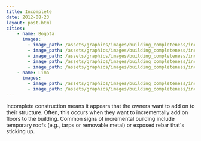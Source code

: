 ```yaml
---
title: Incomplete
date: 2012-08-23
layout: post.html
cities:
    - name: Bogota
      images:
        - image_path: /assets/graphics/images/building_completeness/incomplete_bogota_01.jpg
        - image_path: /assets/graphics/images/building_completeness/incomplete_bogota_02.jpg
        - image_path: /assets/graphics/images/building_completeness/incomplete_bogota_03.jpg
        - image_path: /assets/graphics/images/building_completeness/incomplete_bogota_04.jpg
        - image_path: /assets/graphics/images/building_completeness/incomplete_bogota_05.jpg
    - name: Lima
      images:
        - image_path: /assets/graphics/images/building_completeness/incomplete_bogota_06.png
        - image_path: /assets/graphics/images/building_completeness/incomplete_bogota_07.png
---
```


Incomplete construction means it appears that the owners want to add on to their structure. Often, this occurs when they want to incrementally add on floors to the building. Common signs of incremental building include temporary roofs (e.g., tarps or removable metal) or exposed rebar that's sticking up.
